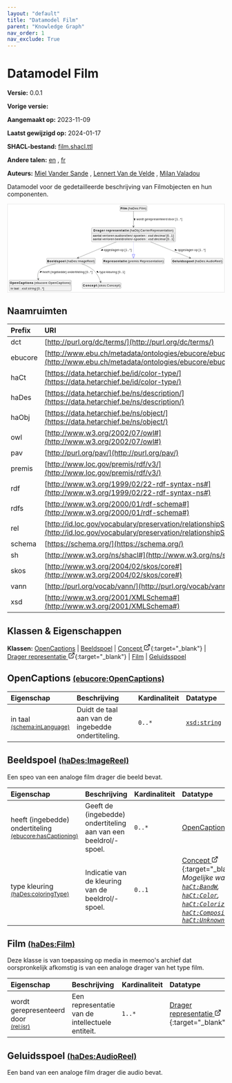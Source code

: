 ```yaml
---
layout: "default"
title: "Datamodel Film"
parent: "Knowledge Graph"
nav_order: 1
nav_exclude: True
---
```

<svg xmlns="http://www.w3.org/2000/svg" style="display: none;"><symbol id="svg-external-link" width="24" height="24" viewBox="0 0 24 24" fill="none" stroke="currentColor" stroke-width="2" stroke-linecap="round" stroke-linejoin="round" class="feather feather-external-link"><title id="svg-external-link-title">(external link)</title><path d="M18 13v6a2 2 0 0 1-2 2H5a2 2 0 0 1-2-2V8a2 2 0 0 1 2-2h6"></path><polyline points="15 3 21 3 21 9"></polyline><line x1="10" y1="14" x2="21" y2="3"></line> </symbol></svg>

Datamodel Film
====================

**Versie:** 0.0.1

**Vorige versie:** 

**Aangemaakt op:** 2023-11-09

**Laatst gewijzigd op:** 2024-01-17

**SHACL-bestand:** [film.shacl.ttl](film.shacl.ttl)

**Andere talen:**
[en](../en)
, [fr](../fr)

**Auteurs:**
[Miel Vander Sande](mailto:miel.vandersande@meemoo.be)
, [Lennert Van de Velde](mailto:lennert.vandevelde@meemoo.be)
, [Milan Valadou](mailto:milan.valadou@meemoo.be)


Datamodel voor de gedetailleerde beschrijving van Filmobjecten en hun componenten.

<div class="wrap">
  <div class="zoom">
  <svg xmlns="http://www.w3.org/2000/svg" xmlns:xlink="http://www.w3.org/1999/xlink" contentStyleType="text/css" preserveAspectRatio="none" version="1.1" viewBox="0 0 1022 414" zoomAndPan="magnify"><defs/><g><a href="#ebucore%3AOpenCaptions" target="_top" title="#ebucore%3AOpenCaptions" xlink:actuate="onRequest" xlink:href="#ebucore%3AOpenCaptions" xlink:show="new" xlink:title="#ebucore%3AOpenCaptions" xlink:type="simple"><g id="elem_ebucore_OpenCaptions"><rect codeLine="15" fill="#F1F1F1" height="50.5938" id="ebucore_OpenCaptions" rx="3.5" ry="3.5" style="stroke:#181818;stroke-width:0.5;" width="293" x="7" y="357"/><text fill="#000000" font-family="sans-serif" font-size="14" font-weight="bold" lengthAdjust="spacing" textLength="111" x="10" y="374.9951">OpenCaptions</text><text fill="#000000" font-family="sans-serif" font-size="14" lengthAdjust="spacing" textLength="4" x="121" y="374.9951"> </text><text fill="#000000" font-family="sans-serif" font-size="14" lengthAdjust="spacing" textLength="172" x="125" y="374.9951">(ebucore:OpenCaptions)</text><line style="stroke:#181818;stroke-width:0.5;" x1="8" x2="299" y1="383.2969" y2="383.2969"/><text fill="#000000" font-family="sans-serif" font-size="14" lengthAdjust="spacing" textLength="12" x="13" y="400.292">in</text><text fill="#000000" font-family="sans-serif" font-size="14" lengthAdjust="spacing" textLength="4" x="25" y="400.292"> </text><text fill="#000000" font-family="sans-serif" font-size="14" lengthAdjust="spacing" textLength="24" x="29" y="400.292">taal</text><text fill="#000000" font-family="sans-serif" font-size="14" lengthAdjust="spacing" textLength="4" x="53" y="400.292"> </text><text fill="#000000" font-family="sans-serif" font-size="14" lengthAdjust="spacing" textLength="5" x="57" y="400.292">:</text><text fill="#000000" font-family="sans-serif" font-size="14" lengthAdjust="spacing" textLength="4" x="62" y="400.292"> </text><text fill="#000000" font-family="sans-serif" font-size="14" font-style="italic" lengthAdjust="spacing" textLength="68" x="66" y="400.292">xsd:string</text><text fill="#000000" font-family="sans-serif" font-size="14" lengthAdjust="spacing" textLength="4" x="134" y="400.292"> </text><text fill="#000000" font-family="sans-serif" font-size="14" lengthAdjust="spacing" textLength="34" x="138" y="400.292">[0..*]</text></g></a><a href="#haDes%3AImageReel" target="_top" title="#haDes%3AImageReel" xlink:actuate="onRequest" xlink:href="#haDes%3AImageReel" xlink:show="new" xlink:title="#haDes%3AImageReel" xlink:type="simple"><g id="elem_haDes_ImageReel"><rect codeLine="16" fill="#F1F1F1" height="26.2969" id="haDes_ImageReel" rx="3.5" ry="3.5" style="stroke:#181818;stroke-width:0.5;" width="230" x="183.5" y="254"/><text fill="#000000" font-family="sans-serif" font-size="14" font-weight="bold" lengthAdjust="spacing" textLength="87" x="186.5" y="271.9951">Beeldspoel</text><text fill="#000000" font-family="sans-serif" font-size="14" lengthAdjust="spacing" textLength="4" x="273.5" y="271.9951"> </text><text fill="#000000" font-family="sans-serif" font-size="14" lengthAdjust="spacing" textLength="133" x="277.5" y="271.9951">(haDes:ImageReel)</text></g></a><a href="../../terms/nl#skos%3AConcept" target="_top" title="../../terms/nl#skos%3AConcept" xlink:actuate="onRequest" xlink:href="../../terms/nl#skos%3AConcept" xlink:show="new" xlink:title="../../terms/nl#skos%3AConcept" xlink:type="simple"><g id="elem_skos_Concept"><rect codeLine="17" fill="#F1F1F1" height="26.2969" id="skos_Concept" rx="3.5" ry="3.5" style="stroke:#181818;stroke-width:0.5;" width="183" x="352" y="369.5"/><text fill="#000000" font-family="sans-serif" font-size="14" font-weight="bold" lengthAdjust="spacing" textLength="66" x="355" y="387.4951">Concept</text><text fill="#000000" font-family="sans-serif" font-size="14" lengthAdjust="spacing" textLength="4" x="421" y="387.4951"> </text><text fill="#000000" font-family="sans-serif" font-size="14" lengthAdjust="spacing" textLength="107" x="425" y="387.4951">(skos:Concept)</text></g></a><a href="../../audiovisual/nl#haObj%3ACarrierRepresentation" target="_top" title="../../audiovisual/nl#haObj%3ACarrierRepresentation" xlink:actuate="onRequest" xlink:href="../../audiovisual/nl#haObj%3ACarrierRepresentation" xlink:show="new" xlink:title="../../audiovisual/nl#haObj%3ACarrierRepresentation" xlink:type="simple"><g id="elem_haObj_CarrierRepresentation"><rect codeLine="18" fill="#F1F1F1" height="66.8906" id="haObj_CarrierRepresentation" rx="3.5" ry="3.5" style="stroke:#181818;stroke-width:0.5;" width="395" x="396" y="110"/><text fill="#000000" font-family="sans-serif" font-size="14" font-weight="bold" lengthAdjust="spacing" textLength="54" x="404.5" y="127.9951">Drager</text><text fill="#000000" font-family="sans-serif" font-size="14" font-weight="bold" lengthAdjust="spacing" textLength="5" x="458.5" y="127.9951"> </text><text fill="#000000" font-family="sans-serif" font-size="14" font-weight="bold" lengthAdjust="spacing" textLength="108" x="463.5" y="127.9951">representatie</text><text fill="#000000" font-family="sans-serif" font-size="14" lengthAdjust="spacing" textLength="4" x="571.5" y="127.9951"> </text><text fill="#000000" font-family="sans-serif" font-size="14" lengthAdjust="spacing" textLength="207" x="575.5" y="127.9951">(haObj:CarrierRepresentation)</text><line style="stroke:#181818;stroke-width:0.5;" x1="397" x2="790" y1="136.2969" y2="136.2969"/><text fill="#000000" font-family="sans-serif" font-size="14" lengthAdjust="spacing" textLength="41" x="402" y="153.292">aantal</text><text fill="#000000" font-family="sans-serif" font-size="14" lengthAdjust="spacing" textLength="4" x="443" y="153.292"> </text><text fill="#000000" font-family="sans-serif" font-size="14" lengthAdjust="spacing" textLength="56" x="447" y="153.292">verloren</text><text fill="#000000" font-family="sans-serif" font-size="14" lengthAdjust="spacing" textLength="4" x="503" y="153.292"> </text><text fill="#000000" font-family="sans-serif" font-size="14" lengthAdjust="spacing" textLength="142" x="507" y="153.292">audiorollen/-spoelen</text><text fill="#000000" font-family="sans-serif" font-size="14" lengthAdjust="spacing" textLength="4" x="649" y="153.292"> </text><text fill="#000000" font-family="sans-serif" font-size="14" lengthAdjust="spacing" textLength="5" x="653" y="153.292">:</text><text fill="#000000" font-family="sans-serif" font-size="14" lengthAdjust="spacing" textLength="4" x="658" y="153.292"> </text><text fill="#000000" font-family="sans-serif" font-size="14" font-style="italic" lengthAdjust="spacing" textLength="82" x="662" y="153.292">xsd:decimal</text><text fill="#000000" font-family="sans-serif" font-size="14" lengthAdjust="spacing" textLength="4" x="744" y="153.292"> </text><text fill="#000000" font-family="sans-serif" font-size="14" lengthAdjust="spacing" textLength="36" x="748" y="153.292">[0..1]</text><text fill="#000000" font-family="sans-serif" font-size="14" lengthAdjust="spacing" textLength="41" x="402" y="169.5889">aantal</text><text fill="#000000" font-family="sans-serif" font-size="14" lengthAdjust="spacing" textLength="4" x="443" y="169.5889"> </text><text fill="#000000" font-family="sans-serif" font-size="14" lengthAdjust="spacing" textLength="56" x="447" y="169.5889">verloren</text><text fill="#000000" font-family="sans-serif" font-size="14" lengthAdjust="spacing" textLength="4" x="503" y="169.5889"> </text><text fill="#000000" font-family="sans-serif" font-size="14" lengthAdjust="spacing" textLength="143" x="507" y="169.5889">beeldrollen/-spoelen</text><text fill="#000000" font-family="sans-serif" font-size="14" lengthAdjust="spacing" textLength="4" x="650" y="169.5889"> </text><text fill="#000000" font-family="sans-serif" font-size="14" lengthAdjust="spacing" textLength="5" x="654" y="169.5889">:</text><text fill="#000000" font-family="sans-serif" font-size="14" lengthAdjust="spacing" textLength="4" x="659" y="169.5889"> </text><text fill="#000000" font-family="sans-serif" font-size="14" font-style="italic" lengthAdjust="spacing" textLength="82" x="663" y="169.5889">xsd:decimal</text><text fill="#000000" font-family="sans-serif" font-size="14" lengthAdjust="spacing" textLength="4" x="745" y="169.5889"> </text><text fill="#000000" font-family="sans-serif" font-size="14" lengthAdjust="spacing" textLength="36" x="749" y="169.5889">[0..1]</text></g></a><a href="#premis%3ARepresentation" target="_top" title="#premis%3ARepresentation" xlink:actuate="onRequest" xlink:href="#premis%3ARepresentation" xlink:show="new" xlink:title="#premis%3ARepresentation" xlink:type="simple"><g id="elem_premis_Representation"><rect codeLine="19" fill="#F1F1F1" height="26.2969" id="premis_Representation" rx="3.5" ry="3.5" style="stroke:#181818;stroke-width:0.5;" width="290" x="448.5" y="254"/><text fill="#000000" font-family="sans-serif" font-size="14" font-weight="bold" lengthAdjust="spacing" textLength="111" x="451.5" y="271.9951">Representatie</text><text fill="#000000" font-family="sans-serif" font-size="14" lengthAdjust="spacing" textLength="4" x="562.5" y="271.9951"> </text><text fill="#000000" font-family="sans-serif" font-size="14" lengthAdjust="spacing" textLength="169" x="566.5" y="271.9951">(premis:Representation)</text></g></a><a href="#haDes%3AFilm" target="_top" title="#haDes%3AFilm" xlink:actuate="onRequest" xlink:href="#haDes%3AFilm" xlink:show="new" xlink:title="#haDes%3AFilm" xlink:type="simple"><g id="elem_haDes_Film"><rect codeLine="20" fill="#F1F1F1" height="26.2969" id="haDes_Film" rx="3.5" ry="3.5" style="stroke:#181818;stroke-width:0.5;" width="128" x="529.5" y="7"/><text fill="#000000" font-family="sans-serif" font-size="14" font-weight="bold" lengthAdjust="spacing" textLength="31" x="532.5" y="24.9951">Film</text><text fill="#000000" font-family="sans-serif" font-size="14" lengthAdjust="spacing" textLength="4" x="563.5" y="24.9951"> </text><text fill="#000000" font-family="sans-serif" font-size="14" lengthAdjust="spacing" textLength="87" x="567.5" y="24.9951">(haDes:Film)</text></g></a><a href="#haDes%3AAudioReel" target="_top" title="#haDes%3AAudioReel" xlink:actuate="onRequest" xlink:href="#haDes%3AAudioReel" xlink:show="new" xlink:title="#haDes%3AAudioReel" xlink:type="simple"><g id="elem_haDes_AudioReel"><rect codeLine="21" fill="#F1F1F1" height="26.2969" id="haDes_AudioReel" rx="3.5" ry="3.5" style="stroke:#181818;stroke-width:0.5;" width="242" x="773.5" y="254"/><text fill="#000000" font-family="sans-serif" font-size="14" font-weight="bold" lengthAdjust="spacing" textLength="102" x="776.5" y="271.9951">Geluidsspoel</text><text fill="#000000" font-family="sans-serif" font-size="14" lengthAdjust="spacing" textLength="4" x="878.5" y="271.9951"> </text><text fill="#000000" font-family="sans-serif" font-size="14" lengthAdjust="spacing" textLength="130" x="882.5" y="271.9951">(haDes:AudioReel)</text></g></a><g id="link_haDes_ImageReel_ebucore_OpenCaptions"><path codeLine="28" d="M226.16,280.05 C193.56,287.1 160.2,297.16 150.5,310 C140.54,323.18 140.3951,336.1227 143.8451,351.1227 " fill="none" id="haDes_ImageReel-to-ebucore_OpenCaptions" style="stroke:#454645;stroke-width:1.0;"/><polygon fill="#454645" points="145.19,356.97,147.0709,347.3024,144.0693,352.0972,139.2745,349.0956,145.19,356.97" style="stroke:#454645;stroke-width:1.0;"/><polygon fill="#000000" points="151.7155,321.834,160.4824,318.1473,156.6411,313.6983,151.7155,321.834" style="stroke:#000000;stroke-width:1.0;"/><text fill="#000000" font-family="sans-serif" font-size="13" lengthAdjust="spacing" textLength="33" x="164.5" y="323.0669">heeft</text><text fill="#000000" font-family="sans-serif" font-size="13" lengthAdjust="spacing" textLength="4" x="197.5" y="323.0669"> </text><text fill="#000000" font-family="sans-serif" font-size="13" lengthAdjust="spacing" textLength="77" x="201.5" y="323.0669">(ingebedde)</text><text fill="#000000" font-family="sans-serif" font-size="13" lengthAdjust="spacing" textLength="4" x="278.5" y="323.0669"> </text><text fill="#000000" font-family="sans-serif" font-size="13" lengthAdjust="spacing" textLength="80" x="282.5" y="323.0669">ondertiteling</text><text fill="#000000" font-family="sans-serif" font-size="13" lengthAdjust="spacing" textLength="4" x="362.5" y="323.0669"> </text><text fill="#000000" font-family="sans-serif" font-size="13" lengthAdjust="spacing" textLength="33" x="366.5" y="323.0669">[0..*]</text></g><g id="link_haDes_ImageReel_skos_Concept"><path codeLine="29" d="M348.84,280.04 C367.91,286.51 388.79,296.1 404.5,310 C423.03,326.4 432.5071,348.1133 437.8771,363.8033 " fill="none" id="haDes_ImageReel-to-skos_Concept" style="stroke:#454645;stroke-width:1.0;"/><polygon fill="#454645" points="439.82,369.48,440.6901,359.6697,438.2009,364.7494,433.1212,362.2602,439.82,369.48" style="stroke:#454645;stroke-width:1.0;"/><polygon fill="#000000" points="428.1417,321.9924,423.5675,313.6541,419.54,317.9352,428.1417,321.9924" style="stroke:#000000;stroke-width:1.0;"/><text fill="#000000" font-family="sans-serif" font-size="13" lengthAdjust="spacing" textLength="28" x="433.5" y="323.0669">type</text><text fill="#000000" font-family="sans-serif" font-size="13" lengthAdjust="spacing" textLength="4" x="461.5" y="323.0669"> </text><text fill="#000000" font-family="sans-serif" font-size="13" lengthAdjust="spacing" textLength="50" x="465.5" y="323.0669">kleuring</text><text fill="#000000" font-family="sans-serif" font-size="13" lengthAdjust="spacing" textLength="4" x="515.5" y="323.0669"> </text><text fill="#000000" font-family="sans-serif" font-size="13" lengthAdjust="spacing" textLength="34" x="519.5" y="323.0669">[0..1]</text></g><g id="link_haObj_CarrierRepresentation_premis_Representation"><path codeLine="33" d="M593.5,177.06 C593.5,202.37 593.5,218.06 593.5,235.83 " fill="none" id="haObj_CarrierRepresentation-to-premis_Representation" style="stroke:#0000FF;stroke-width:1.0;stroke-dasharray:1.0,3.0;"/><polygon fill="none" points="593.5,253.83,599.5,235.83,587.5,235.83,593.5,253.83" style="stroke:#0000FF;stroke-width:1.0;"/></g><g id="link_haObj_CarrierRepresentation_haDes_AudioReel"><path codeLine="38" d="M674.16,177.06 C737.03,202.44 815.2165,233.9933 859.1465,251.7333 " fill="none" id="haObj_CarrierRepresentation-to-haDes_AudioReel" style="stroke:#454645;stroke-width:1.0;"/><polygon fill="#454645" points="864.71,253.98,857.8625,246.901,860.0738,252.1078,854.867,254.319,864.71,253.98" style="stroke:#454645;stroke-width:1.0;"/><polygon fill="#000000" points="798.1365,217.438,790.8491,211.327,788.6489,216.7775,798.1365,217.438" style="stroke:#000000;stroke-width:1.0;"/><text fill="#000000" font-family="sans-serif" font-size="13" lengthAdjust="spacing" textLength="74" x="802.5" y="220.0669">opgeslagen</text><text fill="#000000" font-family="sans-serif" font-size="13" lengthAdjust="spacing" textLength="4" x="876.5" y="220.0669"> </text><text fill="#000000" font-family="sans-serif" font-size="13" lengthAdjust="spacing" textLength="16" x="880.5" y="220.0669">op</text><text fill="#000000" font-family="sans-serif" font-size="13" lengthAdjust="spacing" textLength="4" x="896.5" y="220.0669"> </text><text fill="#000000" font-family="sans-serif" font-size="13" lengthAdjust="spacing" textLength="33" x="900.5" y="220.0669">[1..*]</text></g><g id="link_haObj_CarrierRepresentation_haDes_ImageReel"><path codeLine="39" d="M512.71,177.1 C489.09,186.68 463.24,197.21 439.5,207 C400.49,223.08 361.0793,239.6105 332.6193,251.6005 " fill="none" id="haObj_CarrierRepresentation-to-haDes_ImageReel" style="stroke:#454645;stroke-width:1.0;"/><polygon fill="#454645" points="327.09,253.93,336.937,254.122,331.6978,251.9888,333.831,246.7496,327.09,253.93" style="stroke:#454645;stroke-width:1.0;"/><polygon fill="#000000" points="439.8797,217.4777,449.3613,216.7358,447.1144,211.3044,439.8797,217.4777" style="stroke:#000000;stroke-width:1.0;"/><text fill="#000000" font-family="sans-serif" font-size="13" lengthAdjust="spacing" textLength="74" x="453.5" y="220.0669">opgeslagen</text><text fill="#000000" font-family="sans-serif" font-size="13" lengthAdjust="spacing" textLength="4" x="527.5" y="220.0669"> </text><text fill="#000000" font-family="sans-serif" font-size="13" lengthAdjust="spacing" textLength="16" x="531.5" y="220.0669">op</text><text fill="#000000" font-family="sans-serif" font-size="13" lengthAdjust="spacing" textLength="4" x="547.5" y="220.0669"> </text><text fill="#000000" font-family="sans-serif" font-size="13" lengthAdjust="spacing" textLength="33" x="551.5" y="220.0669">[1..*]</text></g><g id="link_haDes_Film_haObj_CarrierRepresentation"><path codeLine="43" d="M593.5,33.09 C593.5,50.8 593.5,78.42 593.5,103.74 " fill="none" id="haDes_Film-to-haObj_CarrierRepresentation" style="stroke:#454645;stroke-width:1.0;"/><polygon fill="#454645" points="593.5,109.74,597.5,100.74,593.5,104.74,589.5,100.74,593.5,109.74" style="stroke:#454645;stroke-width:1.0;"/><polygon fill="#000000" points="598.5,76.5664,601.4389,67.5213,595.5611,67.5213,598.5,76.5664" style="stroke:#000000;stroke-width:1.0;"/><text fill="#000000" font-family="sans-serif" font-size="13" lengthAdjust="spacing" textLength="35" x="607.5" y="76.0669">wordt</text><text fill="#000000" font-family="sans-serif" font-size="13" lengthAdjust="spacing" textLength="4" x="642.5" y="76.0669"> </text><text fill="#000000" font-family="sans-serif" font-size="13" lengthAdjust="spacing" textLength="107" x="646.5" y="76.0669">gerepresenteerd</text><text fill="#000000" font-family="sans-serif" font-size="13" lengthAdjust="spacing" textLength="4" x="753.5" y="76.0669"> </text><text fill="#000000" font-family="sans-serif" font-size="13" lengthAdjust="spacing" textLength="29" x="757.5" y="76.0669">door</text><text fill="#000000" font-family="sans-serif" font-size="13" lengthAdjust="spacing" textLength="4" x="786.5" y="76.0669"> </text><text fill="#000000" font-family="sans-serif" font-size="13" lengthAdjust="spacing" textLength="33" x="790.5" y="76.0669">[1..*]</text></g></g></svg>
  </div>
</div>

## Naamruimten

| Prefix | URI      |
| :----- | :------- |
| dct     | [http://purl.org/dc/terms/](http://purl.org/dc/terms/) |
| ebucore     | [http://www.ebu.ch/metadata/ontologies/ebucore/ebucore#](http://www.ebu.ch/metadata/ontologies/ebucore/ebucore#) |
| haCt     | [https://data.hetarchief.be/id/color-type/](https://data.hetarchief.be/id/color-type/) |
| haDes     | [https://data.hetarchief.be/ns/description/](https://data.hetarchief.be/ns/description/) |
| haObj     | [https://data.hetarchief.be/ns/object/](https://data.hetarchief.be/ns/object/) |
| owl     | [http://www.w3.org/2002/07/owl#](http://www.w3.org/2002/07/owl#) |
| pav     | [http://purl.org/pav/](http://purl.org/pav/) |
| premis     | [http://www.loc.gov/premis/rdf/v3/](http://www.loc.gov/premis/rdf/v3/) |
| rdf     | [http://www.w3.org/1999/02/22-rdf-syntax-ns#](http://www.w3.org/1999/02/22-rdf-syntax-ns#) |
| rdfs     | [http://www.w3.org/2000/01/rdf-schema#](http://www.w3.org/2000/01/rdf-schema#) |
| rel     | [http://id.loc.gov/vocabulary/preservation/relationshipSubType/](http://id.loc.gov/vocabulary/preservation/relationshipSubType/) |
| schema     | [https://schema.org/](https://schema.org/) |
| sh     | [http://www.w3.org/ns/shacl#](http://www.w3.org/ns/shacl#) |
| skos     | [http://www.w3.org/2004/02/skos/core#](http://www.w3.org/2004/02/skos/core#) |
| vann     | [http://purl.org/vocab/vann/](http://purl.org/vocab/vann/) |
| xsd     | [http://www.w3.org/2001/XMLSchema#](http://www.w3.org/2001/XMLSchema#) |

## Klassen & Eigenschappen

**Klassen:** 
 [OpenCaptions](#ebucore%3AOpenCaptions) |  [Beeldspoel](#haDes%3AImageReel) |  [Concept <svg class="svg-external-link" viewBox="0 0 24 24" aria-labelledby="svg-external-link-title"><use xlink:href="#svg-external-link"></use></svg>](../../terms/nl#skos%3AConcept){:target="_blank"} |  [Drager representatie <svg class="svg-external-link" viewBox="0 0 24 24" aria-labelledby="svg-external-link-title"><use xlink:href="#svg-external-link"></use></svg>](../../audiovisual/nl#haObj%3ACarrierRepresentation){:target="_blank"} |  [Film](#haDes%3AFilm) |  [Geluidsspoel](#haDes%3AAudioReel)
## <a id="ebucore%3AOpenCaptions"></a>OpenCaptions <small>[(ebucore:OpenCaptions)](http://www.ebu.ch/metadata/ontologies/ebucore/ebucore#OpenCaptions)</small>




| Eigenschap | Beschrijving | Kardinaliteit | Datatype |
| :------ | :---------- | :---------- | :------- |
| <a id='schema%3AinLanguage'></a>in taal <br> <small>[(schema:inLanguage)](https://schema.org/inLanguage)</small> | Duidt de taal aan van de ingebedde ondertiteling. | `0..*` | [`xsd:string`](http://www.w3.org/2001/XMLSchema#string)  |

## <a id="haDes%3AImageReel"></a>Beeldspoel <small>[(haDes:ImageReel)](https://data.hetarchief.be/ns/description/ImageReel)</small>


Een speo van een analoge film drager die beeld bevat.

| Eigenschap | Beschrijving | Kardinaliteit | Datatype |
| :------ | :---------- | :---------- | :------- |
| <a id='ebucore%3AhasCaptioning'></a>heeft (ingebedde) ondertiteling <br> <small>[(ebucore:hasCaptioning)](http://www.ebu.ch/metadata/ontologies/ebucore/ebucore#hasCaptioning)</small> | Geeft de (ingebedde) ondertiteling aan van een beeldrol/-spoel. | `0..*` | [OpenCaptions](#ebucore%3AOpenCaptions)  |
| <a id='haDes%3AcoloringType'></a>type kleuring <br> <small>[(haDes:coloringType)](https://data.hetarchief.be/ns/description/coloringType)</small> | Indicatie van de kleuring van de beeldrol/-spoel. | `0..1` | [Concept <svg class="svg-external-link" viewBox="0 0 24 24" aria-labelledby="svg-external-link-title"><use xlink:href="#svg-external-link"></use></svg>](../../terms/nl#skos%3AConcept){:target="_blank"} <br>_Mogelijke waarden: [`haCt:BandW`](https://data.hetarchief.be/id/color-type/BandW), [`haCt:Color`](https://data.hetarchief.be/id/color-type/Color), [`haCt:Colorized`](https://data.hetarchief.be/id/color-type/Colorized), [`haCt:Composite`](https://data.hetarchief.be/id/color-type/Composite), [`haCt:UnknownColorType`](https://data.hetarchief.be/id/color-type/UnknownColorType)_ |

## <a id="haDes%3AFilm"></a>Film <small>[(haDes:Film)](https://data.hetarchief.be/ns/description/Film)</small>


Deze klasse is van toepassing op media in meemoo's archief dat oorspronkelijk afkomstig is van een analoge drager van het type film.

| Eigenschap | Beschrijving | Kardinaliteit | Datatype |
| :------ | :---------- | :---------- | :------- |
| <a id='rel%3Aisr'></a>wordt gerepresenteerd door <br> <small>[(rel:isr)](http://id.loc.gov/vocabulary/preservation/relationshipSubType/isr)</small> | Een representatie van de intellectuele entiteit. | `1..*` | [Drager representatie <svg class="svg-external-link" viewBox="0 0 24 24" aria-labelledby="svg-external-link-title"><use xlink:href="#svg-external-link"></use></svg>](../../audiovisual/nl#haObj%3ACarrierRepresentation){:target="_blank"}  |

## <a id="haDes%3AAudioReel"></a>Geluidsspoel <small>[(haDes:AudioReel)](https://data.hetarchief.be/ns/description/AudioReel)</small>


Een band van een analoge film drager die audio bevat.


[^1]: Unieke taallabels vereist
<style>
.zoom > svg {
    width: 100%;
    height: auto;
    background-color: #fff;
}

.zoom > svg text{
   -webkit-user-select: none;
   -moz-user-select: none;
   -ms-user-select: none;
   user-select: none;
}

.wrap {
  overflow: hidden;
  border: 1px solid #E6E6E6;
}

.zoom {
  position: relative;
}

.zoom:hover {
  transform: scale(2.0); cursor: grab;
}
.svg-external-link {
  width: 16px;
  height: 16px;
}
</style>
<script>
var svg = document.querySelector('svg[zoomAndPan="magnify"]');
var zoomDiv = document.querySelector('.zoom');
zoomDiv.addEventListener('mouseleave', onMouseOutZoomDiv);
if (window.PointerEvent) {
  svg.addEventListener('pointerdown', onPointerDown);
  svg.addEventListener('pointerup', onPointerUp);
  svg.addEventListener('pointerleave', onPointerUp); 
  svg.addEventListener('pointermove', onPointerMove); 
} else {

  svg.addEventListener('mousedown', onPointerDown); 
  svg.addEventListener('mouseup', onPointerUp); 
  svg.addEventListener('mouseleave', onPointerUp); 
  svg.addEventListener('mousemove', onPointerMove); 

  svg.addEventListener('touchstart', onPointerDown);
  svg.addEventListener('touchend', onPointerUp);
  svg.addEventListener('touchmove', onPointerMove); 
}

function getPointFromEvent (event) {
  var point = {x:0, y:0};
  if (event.targetTouches) {
    point.x = event.targetTouches[0].clientX;
    point.y = event.targetTouches[0].clientY;
  } else {
    point.x = event.clientX;
    point.y = event.clientY;
  }
  
  return point;
}

var isPointerDown = false;

var pointerOrigin = {
  x: 0,
  y: 0
};

function onPointerDown(event) {
  isPointerDown = true; 
  
  var pointerPosition = getPointFromEvent(event);
  pointerOrigin.x = pointerPosition.x;
  pointerOrigin.y = pointerPosition.y;
}

var originalViewBoxString = svg.getAttribute('viewBox');
var originalViewBoxList= svg.viewBox.baseVal;

var originalViewBox = {
    x: originalViewBoxList.x,
    y: originalViewBoxList.y,
    width: originalViewBoxList.width,
    height: originalViewBoxList.height
};

var viewBox = structuredClone(originalViewBox);
console.log(viewBox);
var newViewBox = {
  x: 0,
  y: 0
};

var ratio = viewBox.width / svg.getBoundingClientRect().width;
window.addEventListener('resize', function() {
  ratio = viewBox.width / svg.getBoundingClientRect().width;
});

function onPointerMove (event) {
  if (!isPointerDown) {
    return;
  }
  event.preventDefault();

  var pointerPosition = getPointFromEvent(event);

  newViewBox.x = viewBox.x - ((pointerPosition.x - pointerOrigin.x) * ratio);
  newViewBox.y = viewBox.y - ((pointerPosition.y - pointerOrigin.y) * ratio);

  var viewBoxString = `${newViewBox.x} ${newViewBox.y} ${viewBox.width} ${viewBox.height}`;
  svg.setAttribute('viewBox', viewBoxString);
}

function onPointerUp() {
  isPointerDown = false;

  viewBox.x = newViewBox.x;
  viewBox.y = newViewBox.y;
}
function onMouseOutZoomDiv(event) {

  var viewBoxString = structuredClone(originalViewBoxString);
  viewBox.x = 0;
  viewBox.y = 0;
  svg.setAttribute('viewBox', originalViewBoxString);
}

</script>

